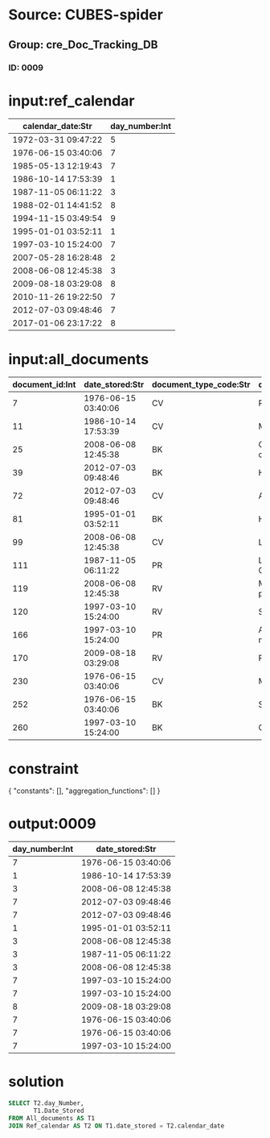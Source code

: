 # Source: CUBES-spider
## Group: cre_Doc_Tracking_DB
### ID: 0009

# input:ref_calendar

| calendar_date:Str | day_number:Int |
|---|---|
| 1972-03-31 09:47:22 | 5 |
| 1976-06-15 03:40:06 | 7 |
| 1985-05-13 12:19:43 | 7 |
| 1986-10-14 17:53:39 | 1 |
| 1987-11-05 06:11:22 | 3 |
| 1988-02-01 14:41:52 | 8 |
| 1994-11-15 03:49:54 | 9 |
| 1995-01-01 03:52:11 | 1 |
| 1997-03-10 15:24:00 | 7 |
| 2007-05-28 16:28:48 | 2 |
| 2008-06-08 12:45:38 | 3 |
| 2009-08-18 03:29:08 | 8 |
| 2010-11-26 19:22:50 | 7 |
| 2012-07-03 09:48:46 | 7 |
| 2017-01-06 23:17:22 | 8 |

# input:all_documents

| document_id:Int | date_stored:Str | document_type_code:Str | document_name:Str | document_description:Str | other_details:Str |
|---|---|---|---|---|---|
| 7 | 1976-06-15 03:40:06 | CV | Robin CV | nan | nan |
| 11 | 1986-10-14 17:53:39 | CV | Marry CV | nan | nan |
| 25 | 2008-06-08 12:45:38 | BK | One hundred years of solitude | nan | nan |
| 39 | 2012-07-03 09:48:46 | BK | How to read a book | nan | nan |
| 72 | 2012-07-03 09:48:46 | CV | Alan CV | nan | nan |
| 81 | 1995-01-01 03:52:11 | BK | Hua Mulan | nan | nan |
| 99 | 2008-06-08 12:45:38 | CV | Leon CV | nan | nan |
| 111 | 1987-11-05 06:11:22 | PR | Learning features of CNN | nan | nan |
| 119 | 2008-06-08 12:45:38 | RV | Marriage and population | nan | nan |
| 120 | 1997-03-10 15:24:00 | RV | Society and tax | nan | nan |
| 166 | 1997-03-10 15:24:00 | PR | Are you talking to a machine | nan | nan |
| 170 | 2009-08-18 03:29:08 | RV | Population | nan | nan |
| 230 | 1976-06-15 03:40:06 | CV | Martin CV | nan | nan |
| 252 | 1976-06-15 03:40:06 | BK | Summer | nan | nan |
| 260 | 1997-03-10 15:24:00 | BK | Cats and me | nan | nan |

# constraint

{
  "constants": [],
  "aggregation_functions": []
}

# output:0009

| day_number:Int | date_stored:Str |
|---|---|
| 7 | 1976-06-15 03:40:06 |
| 1 | 1986-10-14 17:53:39 |
| 3 | 2008-06-08 12:45:38 |
| 7 | 2012-07-03 09:48:46 |
| 7 | 2012-07-03 09:48:46 |
| 1 | 1995-01-01 03:52:11 |
| 3 | 2008-06-08 12:45:38 |
| 3 | 1987-11-05 06:11:22 |
| 3 | 2008-06-08 12:45:38 |
| 7 | 1997-03-10 15:24:00 |
| 7 | 1997-03-10 15:24:00 |
| 8 | 2009-08-18 03:29:08 |
| 7 | 1976-06-15 03:40:06 |
| 7 | 1976-06-15 03:40:06 |
| 7 | 1997-03-10 15:24:00 |

# solution

```sql
SELECT T2.day_Number,
       T1.Date_Stored
FROM All_documents AS T1
JOIN Ref_calendar AS T2 ON T1.date_stored = T2.calendar_date
```
